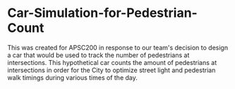 # Car-Simulation-for-Pedestrian-Count
This was created for APSC200 in response to our team's decision to design a car that would be used to track the number of pedestrians at intersections. This hypothetical car counts the amount of pedestrians at intersections in order for the City to optimize street light and pedestrian walk timings during various times of the day. 
